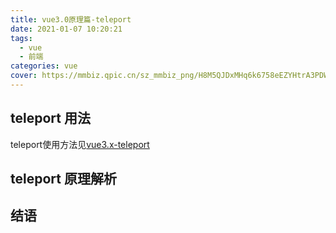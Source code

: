 ```yaml
---
title: vue3.0原理篇-teleport
date: 2021-01-07 10:20:21
tags:
  - vue
  - 前端
categories: vue
cover: https://mmbiz.qpic.cn/sz_mmbiz_png/H8M5QJDxMHq6k6758eEZYHtrA3PDWKrhOr7JDjuVxdic6Pia3Aa5BSglRDlDFPLJM00tvkN1N565e2j3c4hjQib7Q/640?wx_fmt=png&tp=webp&wxfrom=5&wx_lazy=1&wx_co=1
---
```


## teleport 用法
teleport使用方法见[vue3.x-teleport](http://devinhj.cn/2020/12/05/vue3.0%E4%BD%BF%E7%94%A8%E7%AF%87/)
## teleport 原理解析
## 结语